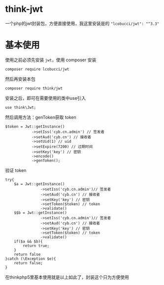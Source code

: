# think-jwt
一个php的jwt封装包，方便直接使用，我这里安装是的 ```"lcobucci/jwt": "^3.3"```  


# 基本使用
使用之前必须先安装 ```jwt```，使用 composer 安装
```
composer require lcobucci/jwt
```
然后再安装本包
```
composer require think/jwt
```
安装之后，即可在需要使用的类中use引入
```
use think\Jwt;
```
然后调用方法：genToken获取 token  
```
$token = Jwt::getInstance()
            ->setIss('cyb.cn.admin') // 签发者
            ->setAud('cyb.cn') // 接收者
            ->setUid(1) // uid
            ->setExpire(7200) // 过期时间
            ->setKey('key') // 密钥
            ->encode()
            ->genToken();
```
验证 token
```
try{
	$a = Jwt::getInstance()
	            ->setIss('cyb.cn.admin')// 签发者
	            ->setAud('cyb.cn') // 接收者
	            ->setKey('key') // 密钥
	            ->setToken($token) // token
	            ->validate()
	$$b = Jwt::getInstance()
	            ->setIss('cyb.cn.admin')// 签发者
	            ->setAud('cyb.cn') // 接收者
	            ->setKey('key') // 密钥
	            ->setToken($token) // token
	            ->validate()
	if($a && $b){
		return true;
	}
	return false
}catch (\Exception $e){
	return false;
}	            
```
在thinkphp5里基本使用就是以上如此了，封装这个只为方便使用

